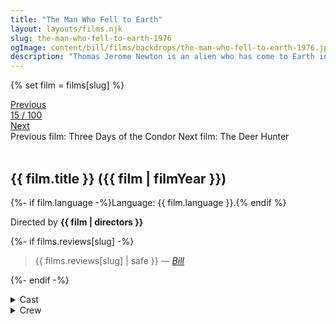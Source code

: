 ```yaml
---
title: "The Man Who Fell to Earth"
layout: layouts/films.njk
slug: the-man-who-fell-to-earth-1976
ogImage: content/bill/films/backdrops/the-man-who-fell-to-earth-1976.jpg
description: "Thomas Jerome Newton is an alien who has come to Earth in search of water to save his home planet. Aided by lawyer Oliver Farnsworth, Thomas uses his knowledge of advanced technology to create profitable inventions. While developing a method to transport water, Thomas meets Mary-Lou, a quiet hotel clerk, and begins to fall in love with her. Just as he is ready to leave Earth, Thomas is intercepted by the U.S. government, and his entire plan is threatened."
---
```


{% set film = films[slug] %}

<nav class="films">
  <div class="prev">
    <a href="../three-days-of-the-condor-1975"><i class="fa-solid fa-chevron-left fa-xs"></i> Previous</a>
  </div>
  <div>
    <a class="simple" href="../">15 / 100</a>
  </div>
  <div class="next">
    <a href="../the-deer-hunter-1978">Next <i class="fa-solid fa-chevron-right fa-xs"></i></a>
  </div>
  <div class="hint">
    <span class="prev-hint">
      <span class="sr-only">Previous film:</span>
      Three Days of the Condor
    </span>
    <span class="next-hint">
      <span class="sr-only">Next film:</span>
      The Deer Hunter
    </span>
  </div>
</nav>

<article class="film slug-the-man-who-fell-to-earth-1976">
  <div class="backdrop-and-poster">
    <img class="poster" src="../films/posters/{{ slug }}.jpg" alt="">
    <img class="backdrop" src="../films/backdrops/{{ slug }}.jpg" alt="">
  </div>

  <h1>{{ film.title }} ({{ film | filmYear }})</h1>

  <p>
    {%- if film.language -%}Language: {{ film.language }}.{% endif %}
    
  </p>

  <p class="director">
    Directed by <strong>{{ film | directors }}</strong>
  </p>

  {%- if films.reviews[slug] -%}
    <blockquote> 
      {{ films.reviews[slug] | safe }} <em>—&nbsp;<a href="/bill">Bill</a></em>
    </blockquote> 
  {%- endif -%}

  <section class="film-detail">
    <div>
      <details>
        <summary>
          <i class="fa-solid fa-masks-theater"></i>
          Cast
        </summary>
        <ul>
          {%- for cast in film.credits.cast -%}
            <li>
              {{ cast.name }} as <em>{{ cast.character }}</em>
            </li>
          {%- endfor -%}
        </ul>
      </details>
      <details>
        <summary>
          <i class="fa-solid fa-clapperboard"></i>
          Crew
        </summary>
        <ul>
          {%- for crew in film.credits.crew -%}
            <li>
              {{ crew.name }} &mdash; <em>{{ crew.job }}</em>
            </li>
          {%- endfor -%}
        </ul>
      </details>
    </div>
  </section>

  
</article>
